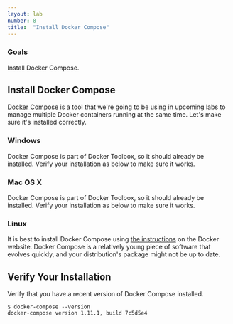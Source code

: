 ```yaml
---
layout: lab
number: 8
title:  "Install Docker Compose"
---
```


### Goals
Install Docker Compose.

## Install Docker Compose

[Docker Compose](https://docs.docker.com/compose/) is a tool that we're going to
be using in upcoming labs to manage multiple Docker containers running at the
same time. Let's make sure it's installed correctly.

### Windows

Docker Compose is part of Docker Toolbox, so it should already be installed.
Verify your installation as below to make sure it works.

### Mac OS X

Docker Compose is part of Docker Toolbox, so it should already be installed.
Verify your installation as below to make sure it works.

### Linux

It is best to install Docker Compose using [the
instructions](https://docs.docker.com/compose/install/) on the Docker website.
Docker Compose is a relatively young piece of software that evolves quickly, and
your distribution's package might not be up to date.

## Verify Your Installation

Verify that you have a recent version of Docker Compose installed.

```
$ docker-compose --version
docker-compose version 1.11.1, build 7c5d5e4
```

